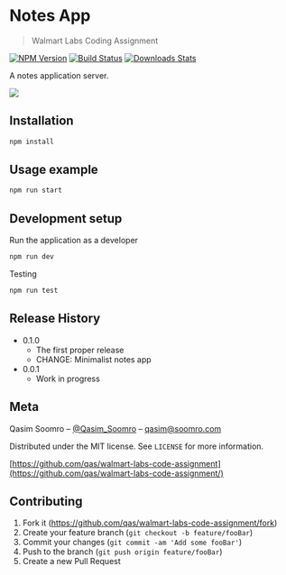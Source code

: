 # Notes App
> Walmart Labs Coding Assignment

[![NPM Version][npm-image]][npm-url]
[![Build Status][travis-image]][travis-url]
[![Downloads Stats][npm-downloads]][npm-url]

A notes application server.

![](header.png)

## Installation

```sh
npm install
```

## Usage example

```sh
npm run start    
```

## Development setup

Run the application as a developer

```sh
npm run dev
```

Testing

```sh
npm run test    
```

## Release History

* 0.1.0
    * The first proper release
    * CHANGE: Minimalist notes app
* 0.0.1
    * Work in progress

## Meta

Qasim Soomro – [@Qasim_Soomro](https://twitter.com/Qasim_Soomro) – qasim@soomro.com

Distributed under the MIT license. See ``LICENSE`` for more information.

[https://github.com/qas/walmart-labs-code-assignment](https://github.com/qas/walmart-labs-code-assignment/)

## Contributing

1. Fork it (<https://github.com/qas/walmart-labs-code-assignment/fork>)
2. Create your feature branch (`git checkout -b feature/fooBar`)
3. Commit your changes (`git commit -am 'Add some fooBar'`)
4. Push to the branch (`git push origin feature/fooBar`)
5. Create a new Pull Request

<!-- Markdown link & img dfn's -->
[npm-image]: https://img.shields.io/npm/v/datadog-metrics.svg?style=flat-square
[npm-url]: https://npmjs.org/package/datadog-metrics
[npm-downloads]: https://img.shields.io/npm/dm/datadog-metrics.svg?style=flat-square
[travis-image]: https://img.shields.io/travis/dbader/node-datadog-metrics/master.svg?style=flat-square
[travis-url]: https://travis-ci.org/dbader/node-datadog-metrics
[wiki]: https://github.com/yourname/yourproject/wiki